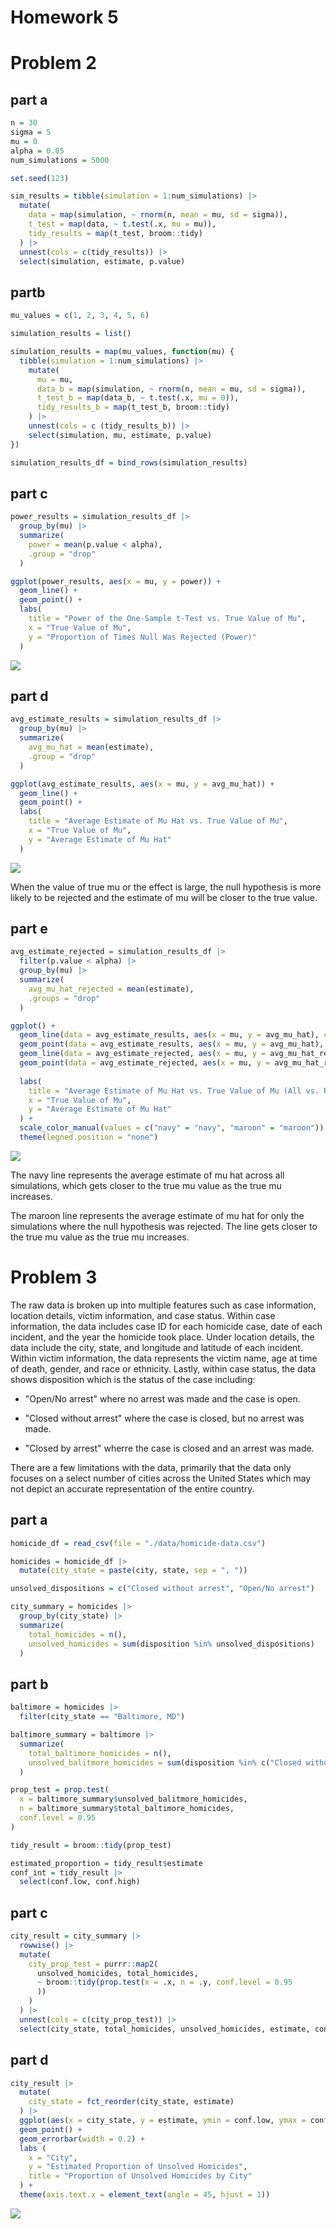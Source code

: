 Homework 5
================

# Problem 2

## part a

``` r
n = 30
sigma = 5
mu = 0
alpha = 0.05
num_simulations = 5000
```

``` r
set.seed(123)
```

``` r
sim_results = tibble(simulation = 1:num_simulations) |> 
  mutate(
    data = map(simulation, ~ rnorm(n, mean = mu, sd = sigma)), 
    t_test = map(data, ~ t.test(.x, mu = mu)),
    tidy_results = map(t_test, broom::tidy)
  ) |> 
  unnest(cols = c(tidy_results)) |> 
  select(simulation, estimate, p.value)
```

## partb

``` r
mu_values = c(1, 2, 3, 4, 5, 6)
```

``` r
simulation_results = list()
```

``` r
simulation_results = map(mu_values, function(mu) {
  tibble(simulation = 1:num_simulations) |> 
    mutate(
      mu = mu,
      data_b = map(simulation, ~ rnorm(n, mean = mu, sd = sigma)),
      t_test_b = map(data_b, ~ t.test(.x, mu = 0)),
      tidy_results_b = map(t_test_b, broom::tidy)
    ) |> 
    unnest(cols = c (tidy_results_b)) |> 
    select(simulation, mu, estimate, p.value)
})
```

``` r
simulation_results_df = bind_rows(simulation_results)
```

## part c

``` r
power_results = simulation_results_df |> 
  group_by(mu) |> 
  summarize(
    power = mean(p.value < alpha),
    .group = "drop"
  )
```

``` r
ggplot(power_results, aes(x = mu, y = power)) +
  geom_line() +
  geom_point() +
  labs(
    title = "Power of the One-Sample t-Test vs. True Value of Mu",
    x = "True Value of Mu", 
    y = "Proportion of Times Null Was Rejected (Power)"
  )
```

![](p8105_hw5_tp2879_files/figure-gfm/unnamed-chunk-9-1.png)<!-- -->

## part d

``` r
avg_estimate_results = simulation_results_df |> 
  group_by(mu) |> 
  summarize(
    avg_mu_hat = mean(estimate),
    .group = "drop"
  )
```

``` r
ggplot(avg_estimate_results, aes(x = mu, y = avg_mu_hat)) +
  geom_line() +
  geom_point() +
  labs(
    title = "Average Estimate of Mu Hat vs. True Value of Mu", 
    x = "True Value of Mu", 
    y = "Average Estimate of Mu Hat"
  )
```

![](p8105_hw5_tp2879_files/figure-gfm/unnamed-chunk-11-1.png)<!-- -->

When the value of true mu or the effect is large, the null hypothesis is
more likely to be rejected and the estimate of mu will be closer to the
true value.

## part e

``` r
avg_estimate_rejected = simulation_results_df |> 
  filter(p.value < alpha) |> 
  group_by(mu) |> 
  summarize(
    avg_mu_hat_rejected = mean(estimate), 
    .groups = "drop"
  )
```

``` r
ggplot() +
  geom_line(data = avg_estimate_results, aes(x = mu, y = avg_mu_hat), color = "navy") +
  geom_point(data = avg_estimate_results, aes(x = mu, y = avg_mu_hat), color = "navy") +
  geom_line(data = avg_estimate_rejected, aes(x = mu, y = avg_mu_hat_rejected), color = "maroon") +
  geom_point(data = avg_estimate_rejected, aes(x = mu, y = avg_mu_hat_rejected), color = "maroon") +
  
  labs(
    title = "Average Estimate of Mu Hat vs. True Value of Mu (All vs. Rejected Samples)", 
    x = "True Value of Mu", 
    y = "Average Estimate of Mu Hat"
  ) +
  scale_color_manual(values = c("navy" = "navy", "maroon" = "maroon")) +
  theme(legned.position = "none")
```

![](p8105_hw5_tp2879_files/figure-gfm/unnamed-chunk-13-1.png)<!-- -->

The navy line represents the average estimate of mu hat across all
simulations, which gets closer to the true mu value as the true mu
increases.

The maroon line represents the average estimate of mu hat for only the
simulations where the null hypothesis was rejected. The line gets closer
to the true mu value as the true mu increases.

# Problem 3

The raw data is broken up into multiple features such as case
information, location details, victim information, and case status.
Within case information, the data includes case ID for each homicide
case, date of each incident, and the year the homicide took place. Under
location details, the data include the city, state, and longitude and
latitude of each incident. Within victim information, the data
represents the victim name, age at time of death, gender, and race or
ethnicity. Lastly, within case status, the data shows disposition which
is the status of the case including:

- "Open/No arrest" where no arrest was made and the case is open.   

- "Closed without arrest" where the case is closed, but no arrest was made.   

- "Closed by arrest" wherre the case is closed and an arrest was made.   

There are a few limitations with the data, primarily that the data only
focuses on a select number of cities across the United States which may
not depict an accurate representation of the entire country.

## part a

``` r
homicide_df = read_csv(file = "./data/homicide-data.csv")
```

``` r
homicides = homicide_df |> 
  mutate(city_state = paste(city, state, sep = ", "))
```

``` r
unsolved_dispositions = c("Closed without arrest", "Open/No arrest")
```

``` r
city_summary = homicides |> 
  group_by(city_state) |> 
  summarize(
    total_homicides = n(),
    unsolved_homicides = sum(disposition %in% unsolved_dispositions)
  )
```

## part b

``` r
baltimore = homicides |> 
  filter(city_state == "Baltimore, MD")
```

``` r
baltimore_summary = baltimore |> 
  summarize(
    total_baltimore_homicides = n(),
    unsolved_balitmore_homicides = sum(disposition %in% c("Closed without arrest", "Open/No arrest"))
  )
```

``` r
prop_test = prop.test(
  x = baltimore_summary$unsolved_balitmore_homicides,
  n = baltimore_summary$total_baltimore_homicides,
  conf.level = 0.95
)
```

``` r
tidy_result = broom::tidy(prop_test)
```

``` r
estimated_proportion = tidy_result$estimate
conf_int = tidy_result |> 
  select(conf.low, conf.high)
```

## part c

``` r
city_result = city_summary |> 
  rowwise() |> 
  mutate(
    city_prop_test = purrr::map2(
      unsolved_homicides, total_homicides,
      ~ broom::tidy(prop.test(x = .x, n = .y, conf.level = 0.95
      ))
    )
  ) |> 
  unnest(cols = c(city_prop_test)) |> 
  select(city_state, total_homicides, unsolved_homicides, estimate, conf.low, conf.high)
```

## part d

``` r
city_result |> 
  mutate(
    city_state = fct_reorder(city_state, estimate)
  ) |> 
  ggplot(aes(x = city_state, y = estimate, ymin = conf.low, ymax = conf.high)) +
  geom_point() +
  geom_errorbar(width = 0.2) +
  labs (
    x = "City", 
    y = "Estimated Proportion of Unsolved Homicides", 
    title = "Proportion of Unsolved Homicides by City"
  ) +
  theme(axis.text.x = element_text(angle = 45, hjust = 1))
```

![](p8105_hw5_tp2879_files/figure-gfm/unnamed-chunk-24-1.png)<!-- -->
